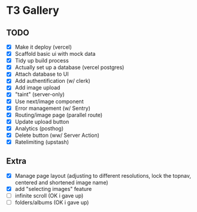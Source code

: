 # T3 Gallery

## TODO

- [x] Make it deploy (vercel)
- [x] Scaffold basic ui with mock data
- [x] Tidy up build process
- [x] Actually set up a database (vercel postgres)
- [x] Attach database to UI
- [x] Add authentification (w/ clerk)
- [x] Add image upload
- [x] "taint" (server-only)
- [x] Use next/image component
- [x] Error management (w/ Sentry)
- [x] Routing/image page (parallel route)
- [x] Update upload button
- [x] Analytics (posthog)
- [x] Delete button (ww/ Server Action)
- [x] Ratelimiting (upstash)

## Extra

- [x] Manage page layout (adjusting to different resolutions, lock the topnav, centered and shortened image name)
- [x] add "selecting images" feature
- [ ] infinite scroll (OK i gave up)
- [ ] folders/albums (OK i gave up)
